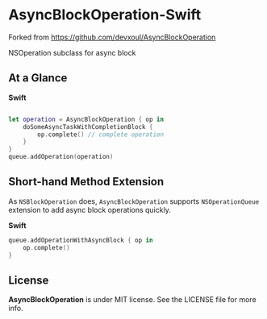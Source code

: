 AsyncBlockOperation-Swift
===================

Forked from https://github.com/devxoul/AsyncBlockOperation

NSOperation subclass for async block

At a Glance
-----------

**Swift**

```swift

let operation = AsyncBlockOperation { op in
    doSomeAsyncTaskWithCompletionBlock {
        op.complete() // complete operation
    }
}
queue.addOperation(operation)
```

Short-hand Method Extension
---------------------------

As `NSBlockOperation` does, `AsyncBlockOperation` supports `NSOperationQueue` extension to add async block operations quickly.

**Swift**

```swift
queue.addOperationWithAsyncBlock { op in
    op.complete()
}
```

License
-------

**AsyncBlockOperation** is under MIT license. See the LICENSE file for more info.
